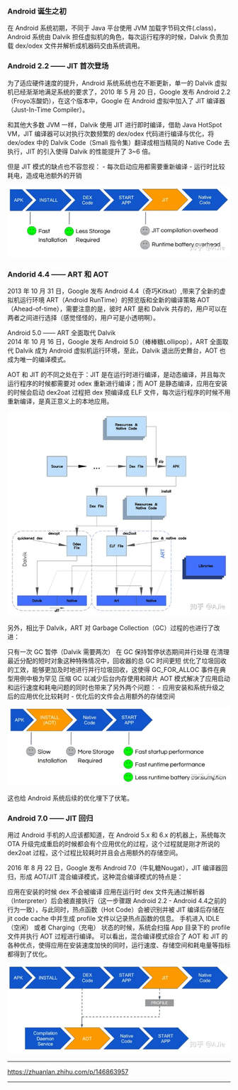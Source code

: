 ### Android 诞生之初
在 Android 系统初期，不同于 Java 平台使用 JVM 加载字节码文件(.class)，Android 系统由 Dalvik 担任虚拟机的角色，每次运行程序的时候，Dalvik 负责加载 dex/odex 文件并解析成机器码交由系统调用。

### Android 2.2 —— JIT 首次登场
为了适应硬件速度的提升，Android 系统系统也在不断更新，单一的 Dalvik 虚拟机已经渐渐地满足系统的要求了，2010 年 5 月 20 日，Google 发布 Android 2.2（Froyo冻酸奶），在这个版本中，Google 在 Android 虚拟中加入了 JIT 编译器（Just-In-Time Compiler）。

和其他大多数 JVM 一样，Dalvik 使用 JIT 进行即时编译，借助 Java HotSpot VM，JIT 编译器可以对执行次数频繁的 dex/odex 代码进行编译与优化，将 dex/odex 中的 Dalvik Code（Smali 指令集）翻译成相当精简的 Native Code 去执行，JIT 的引入使得 Dalvik 的性能提升了 3~6 倍。

但是 JIT 模式的缺点也不容忽视： - 每次启动应用都需要重新编译 - 运行时比较耗电，造成电池额外的开销

![](0.webp)




### Andorid 4.4 —— ART 和 AOT
2013 年 10 月 31 日，Google 发布 Android 4.4（奇巧Kitkat）,带来了全新的虚拟机运行环境 ART（Android RunTime）的预览版和全新的编译策略 AOT（Ahead-of-time），需要注意的是，彼时 ART 是和 Dalvik 共存的，用户可以在两者之间进行选择（感觉怪怪的，用户可是小透明啊）。

Android 5.0 —— ART 全面取代 Dalvik  
2014 年 10 月 16 日，Google 发布 Android 5.0（棒棒糖Lollipop），ART 全面取代 Dalvik 成为 Android 虚拟机运行环境，至此，Dalvik 退出历史舞台，AOT 也成为唯一的编译模式。

AOT 和 JIT 的不同之处在于：JIT 是在运行时进行编译，是动态编译，并且每次运行程序的时候都需要对 odex 重新进行编译；而 AOT 是静态编译，应用在安装的时候会启动 dex2oat 过程把 dex 预编译成 ELF 文件，每次运行程序的时候不用重新编译，是真正意义上的本地应用。

![](1.webp)




另外，相比于 Dalvik，ART 对 Garbage Collection（GC）过程的也进行了改进：

只有一次 GC 暂停（Dalvik 需要两次）
在 GC 保持暂停状态期间并行处理
在清理最近分配的短时对象这种特殊情况中，回收器的总 GC 时间更短
优化了垃圾回收的工效，能够更加及时地进行并行垃圾回收，这使得 GC_FOR_ALLOC 事件在典型用例中极为罕见
压缩 GC 以减少后台内存使用和碎片
AOT 模式解决了应用启动和运行速度和耗电问题的同时也带来了另外两个问题： - 应用安装和系统升级之后的应用优化比较耗时 - 优化后的文件会占用额外的存储空间

![](2.webp)




这也给 Android 系统后续的优化埋下了伏笔。

### Android 7.0 —— JIT 回归
用过 Android 手机的人应该都知道，在 Android 5.x 和 6.x 的机器上，系统每次 OTA 升级完成重启的时候都会有个应用优化的过程，这个过程就是刚才所说的 dex2oat 过程，这个过程比较耗时并且会占用额外的存储空间。

2016 年 8 月 22 日，Google 发布 Android 7.0（牛轧糖Nougat），JIT 编译器回归，形成 AOT/JIT 混合编译模式，这种混合编译模式的特点是：

应用在安装的时候 dex 不会被编译
应用在运行时 dex 文件先通过解析器（Interpreter）后会被直接执行（这一步骤跟 Android 2.2 - Android 4.4之前的行为一致），与此同时，热点函数（Hot Code）会被识别并被 JIT 编译后存储在 jit code cache 中并生成 profile 文件以记录热点函数的信息。
手机进入 IDLE（空闲） 或者 Charging（充电） 状态的时候，系统会扫描 App 目录下的 profile 文件并执行 AOT 过程进行编译。
可以看出，混合编译模式综合了 AOT 和 JIT 的各种优点，使得应用在安装速度加快的同时，运行速度、存储空间和耗电量等指标都得到了优化。

![](3.webp)

***
https://zhuanlan.zhihu.com/p/146863957
***